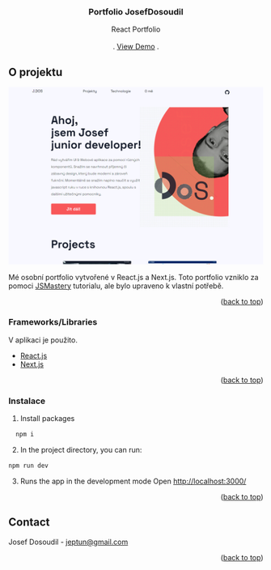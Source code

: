 <div id="top"></div>


<!-- PROJECT LOGO -->
<br />
<div align="center">
 

  <h3 align="center">Portfolio JosefDosoudil</h3>

  <p align="center">
    React Portfolio 
    <br />
    <br />
    .
    <a href="https://jdos.netlify.app/">View Demo</a>
    .
  </p>
</div>

<!-- ABOUT THE PROJECT -->
## O projektu
[![Product Name Screen Shot][product-screenshot]](https://jdos.netlify.app/)

Mé osobní portfolio vytvořené v React.js a Next.js. Toto portfolio vzniklo za pomoci [JSMastery](https://www.youtube.com/watch?v=OPaLnMw2i_0&ab_channel=JavaScriptMastery) tutorialu, ale bylo upraveno k vlastní potřebě. 

<p align="right">(<a href="#top">back to top</a>)</p>



### Frameworks/Libraries

V aplikaci je použito.

* [React.js](https://reactjs.org/)
* [Next.js](https://nextjs.org/)



<p align="right">(<a href="#top">back to top</a>)</p>


<!-- GETTING STARTED -->

### Instalace

1. Install packages
```sh
  npm i
  ```
2. In the project directory, you can run:
  ```sh
  npm run dev
  ```
3. Runs the app in the development mode Open [http://localhost:3000/](http://localhost:3000)


<p align="right">(<a href="#top">back to top</a>)</p>

<!-- CONTACT -->
## Contact

Josef Dosoudil  - jeptun@gmail.com

<p align="right">(<a href="#top">back to top</a>)</p>

<!-- MARKDOWN LINKS & IMAGES -->

[product-screenshot]: images/img.PNG

